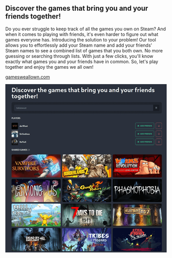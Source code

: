 ## Discover the games that bring you and your friends together!

Do you ever struggle to keep track of all the games you own on Steam? And when it comes to playing with friends, it's even harder to figure out what games everyone has. Introducing the solution to your problem! Our tool allows you to effortlessly add your Steam name and add your friends' Steam names to see a combined list of games that you both own. No more guessing or searching through lists. With just a few clicks, you'll know exactly what games you and your friends have in common. So, let's play together and enjoy the games we all own!

[gamesweallown.com](https://gamesweallown.com/)

![Screenshot](public/screenshot.png)
